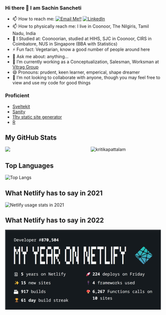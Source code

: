 ### Hi there 👋 I am Sachin Sancheti
- 📫 How to reach me: <a href="mailto:sachin.sancheti@gmail.com">![Email Me!!](https://img.shields.io/badge/Gmail-D14836?style=for-the-badge&logo=gmail&logoColor=white)</a> <a href="https://www.linkedin.com/in/sanchetisachin/">![LinkedIn](https://img.shields.io/badge/LinkedIn-0077B5?style=for-the-badge&logo=linkedin&logoColor=white)</a>
- 📫 How to physically reach me: I live in Coonoor, The Nilgiris, Tamil Nadu, India
- 🔭 I Studied at: Coonoorian, studied at HIHS, SJC in Coonoor, CIRS in Coimbatore, NUS in Singapore (BBA with Statistics)
- ⚡ Fun fact: Vegetarian, know a good number of people around here
- 💬 Ask me about: anything...
- 🔭 I’m currently working as a Conceptualization, Salesman, Worksman at [Vitrag Group](https://vitraggroup.com)
- 😄 Pronouns: prudent, keen learner, emperical, shape dreamer
- 👯 I’m not looking to collaborate with anyone, though you may feel free to view and use my code for good things

### Proficient
- [Sveltekit](https://svelte.dev/)
- [Sanity](http://sanity.io/)
- [11ty static site generator](https://11ty.dev)
- [R](https://www.r-project.org/)

<!--
**sachinsancheti1/sachinsancheti1** is a ✨ _special_ ✨ repository because its `README.md` (this file) appears on your GitHub profile.

Here are some ideas to get you started:

- 🔭 I’m currently working on ...
- 🌱 I’m currently learning ...
- 👯 I’m looking to collaborate on ...
- 🤔 I’m looking for help with ...
- 💬 Ask me about ...
- 📫 How to reach me: ...
- 😄 Pronouns: ...
- ⚡ Fun fact: ...
-->

## My GitHub Stats

 <img src="https://github-readme-stats.vercel.app/api?username=sachinsancheti1&show_icons=true&theme=gotham" alt="kritikapattalam" width="45%" align="right"/>
 <img  src="https://github-readme-streak-stats.herokuapp.com/?user=sachinsancheti1&theme=dark" width="48%" >
  
## Top Languages
  
  ![Top Langs](https://github-readme-stats.vercel.app/api/top-langs/?username=sachinsancheti1&layout=compact)
  
## What Netlify has to say in 2021
![Netlify usage stats in 2021](https://internal-api-screenshot.netlify.app/https%3A%2F%2Fyour-year-on.netlify.com%2Fsachinsancheti1%2F0f7864151465%2F/opengraph/_live/)

## What Netlify has to say in 2022
![Netlify stats in 2022](/netlify2022.png)

